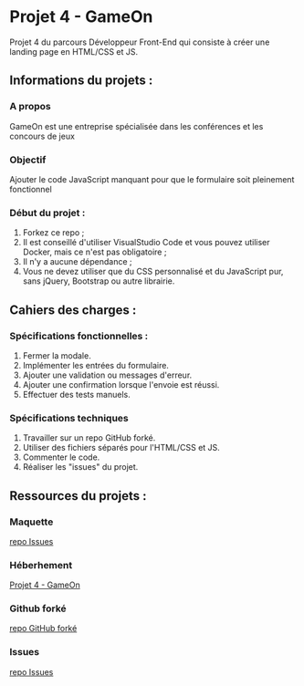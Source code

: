 # Projet 4 - GameOn

Projet 4 du parcours Développeur Front-End qui consiste à créer une landing page en HTML/CSS et JS.

## Informations du projets :

### A propos
GameOn est une entreprise spécialisée dans les conférences et les concours de jeux

### Objectif
Ajouter le code JavaScript manquant pour que le formulaire soit pleinement fonctionnel

### Début du projet :

1. Forkez ce repo ;
2. Il est conseillé d'utiliser VisualStudio Code et vous pouvez utiliser Docker, mais ce n'est pas obligatoire ;
3. Il n'y a aucune dépendance ;
4. Vous ne devez utiliser que du CSS personnalisé et du JavaScript pur, sans jQuery, Bootstrap ou autre librairie.

## Cahiers des charges :

### Spécifications fonctionnelles :

1. Fermer la modale.
2. Implémenter les entrées du formulaire.
3. Ajouter une validation ou messages d'erreur.
4. Ajouter une confirmation lorsque l'envoie est réussi.
5. Effectuer des tests manuels.

### Spécifications techniques

1. Travailler sur un repo GitHub forké.
2. Utiliser des fichiers séparés pour l'HTML/CSS et JS.
3. Commenter le code.
4. Réaliser les "issues" du projet.


## Ressources du projets :

### Maquette
[repo Issues](https://www.figma.com/file/B7NKBDvSI18uoMLJgpnh48/UI-Design-GameOn-FR?node-id=106%3A630)

### Héberhement
[Projet 4 - GameOn](https://tempetflamer.github.io/OC-projet4/)

### Github forké
[repo GitHub forké](https://github.com/OpenClassrooms-Student-Center/GameOn-website-FR/)

### Issues
[repo Issues](https://github.com/OpenClassrooms-Student-Center/GameOn-website-FR/issues)
